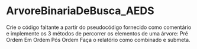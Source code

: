 # ArvoreBinariaDeBusca_AEDS
Crie o código faltante a partir do pseudocódigo fornecido como comentário e implemente os 3 métodos de percorrer os elementos de uma árvore: Pré Ordem Em Ordem Pós Ordem Faça o relatório como combinado e submeta.
